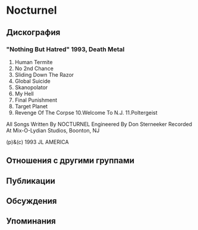 # Nocturnel



## Дискография

### "Nothing But Hatred" 1993, Death Metal

1. Human Termite
2. No 2nd Chance
3. Sliding Down The Razor
4. Global Suicide
5. Skanopolator
6. My Hell
7. Final Punishment
8. Target Planet
9. Revenge Of The Corpse
10.Welcome To N.J.
11.Poltergeist

All Songs Written By NOCTURNEL
Engineered By Don Sterneeker
Recorded At Mix-O-Lydian Studios, Boonton, NJ

(p)&(c) 1993 JL AMERICA


## Отношения с другими группами


## Публикации


## Обсуждения


## Упоминания

